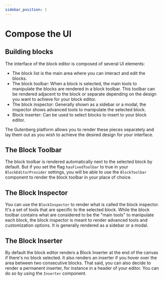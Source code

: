 ```yaml
---
sidebar_position: 1
---
```


# Compose the UI

## Building blocks

The interface of the block editor is composed of several UI elements:

 - The block list is the main area where you can interact and edit the blocks.
 - The block toolbar: When a block is selected, the main tools to manipulate the blocks are rendered in a block toolbar. This toolbar can be rendered adjacent to the block or separate depending on the design you want to achieve for your block editor.
 - The block inspector: Generally shown as a sidebar or a modal, the inspector shows advanced tools to manipulate the selected block.
 - Block inserter: Can be used to select blocks to insert to your block editor.

The Gutenberg platform allows you to render these pieces separately and lay them out as you wish to achieve the desired design for your interface.

## The Block Toolbar

The block toolbar is rendered automatically next to the selected block by default. But if you set the flag `hasFixedToolbar` to true in your `BlockEditorProvider` settings, you will be able to use the `BlockToolbar` component to render the block toolbar in your place of choice.

## The Block Inspector

You can use the `BlockInspector` to render what is called the block inspector. It's a set of tools that are specific to the selected block.
While the block toolbar contains what are considered to be the "main tools" to manipulate each block, the block inspector is meant to render advanced tools and customization options. It is generally rendered as a sidebar or a modal.

## The Block Inserter

By default the block editor renders a Block Inserter at the end of the canvas if there's no block selected. It also renders an inserter if you hover over the area between two consecutive blocks. That said, you can also decide to render a permanent inserter, for instance in a header of your editor. You can do so by using the `Inserter` component.
